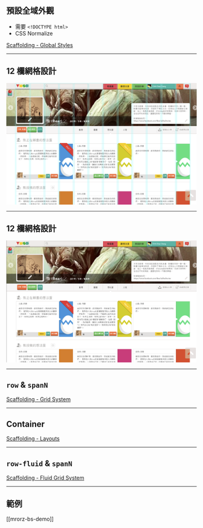 預設全域外觀
----------

* 需要 `<!DOCTYPE html>`
* CSS Normalize


[Scaffolding - Global Styles](http://getbootstrap.com/2.3.2/scaffolding.html#global)

---

12 欄網格設計
--------

![Grid on](images/bootstrap/grid-design.png)

---

12 欄網格設計
--------

![Grid off](images/bootstrap/grid-design2.png)

---

`row` & `spanN`
---------------

[Scaffolding - Grid System](http://getbootstrap.com/2.3.2/scaffolding.html)

---

Container
---------

[Scaffolding - Layouts](http://getbootstrap.com/2.3.2/scaffolding.html#layouts)

---

`row-fluid` & `spanN`
-----------------------

[Scaffolding - Fluid Grid System](http://getbootstrap.com/2.3.2/scaffolding.html#fluidGridSystem)

---

範例
----

[[mrorz-bs-demo]]